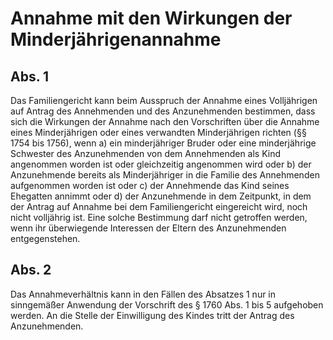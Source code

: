# Annahme mit den Wirkungen der Minderjährigenannahme



## Abs. 1

 Das Familiengericht kann beim Ausspruch der Annahme eines Volljährigen auf Antrag des Annehmenden und des Anzunehmenden bestimmen, dass sich die Wirkungen der Annahme nach den Vorschriften über die Annahme eines Minderjährigen oder eines verwandten Minderjährigen richten (§§ 1754 bis 1756), wenn  a)
 ein minderjähriger Bruder oder eine minderjährige Schwester des Anzunehmenden von dem Annehmenden als Kind angenommen worden ist oder gleichzeitig angenommen wird oder
 b)
 der Anzunehmende bereits als Minderjähriger in die Familie des Annehmenden aufgenommen worden ist oder
 c)
 der Annehmende das Kind seines Ehegatten annimmt oder
 d)
 der Anzunehmende in dem Zeitpunkt, in dem der Antrag auf Annahme bei dem Familiengericht eingereicht wird, noch nicht volljährig ist.
Eine solche Bestimmung darf nicht getroffen werden, wenn ihr überwiegende Interessen der Eltern des Anzunehmenden entgegenstehen.

## Abs. 2

 Das Annahmeverhältnis kann in den Fällen des Absatzes 1 nur in sinngemäßer Anwendung der Vorschrift des § 1760 Abs. 1 bis 5 aufgehoben werden. An die Stelle der Einwilligung des Kindes tritt der Antrag des Anzunehmenden. 

